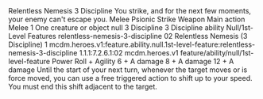 <ability>
  <name>Relentless Nemesis</name>
  <cost>3 Discipline</cost>
  <flavor>You strike, and for the next few moments, your enemy can&apos;t escape you.</flavor>
  <keywords>
    <keyword>Melee</keyword>
    <keyword>Psionic</keyword>
    <keyword>Strike</keyword>
    <keyword>Weapon</keyword>
  </keywords>
  <type>Main action</type>
  <distance>Melee 1</distance>
  <target>One creature or object</target>
  <metadata>
    <class>null</class>
    <cost>3 Discipline</cost>
    <cost_amount>3</cost_amount>
    <cost_resource>Discipline</cost_resource>
    <feature_type>ability</feature_type>
    <file_dpath>Null/1st-Level Features</file_dpath>
    <item_id>relentless-nemesis-3-discipline</item_id>
    <item_index>02</item_index>
    <item_name>Relentless Nemesis (3 Discipline)</item_name>
    <level>1</level>
    <scc>mcdm.heroes.v1:feature.ability.null.1st-level-feature:relentless-nemesis-3-discipline</scc>
    <scdc>1.1.1:7.2.6.1:02</scdc>
    <source>mcdm.heroes.v1</source>
    <type>feature/ability/null/1st-level-feature</type>
  </metadata>
  <effects>
    <effect type="roll">
      <roll>Power Roll + Agility</roll>
      <t1>6 + A damage</t1>
      <t2>8 + A damage</t2>
      <t3>12 + A damage</t3>
    </effect>
    <effect type="mundane">Until the start of your next turn, whenever the target moves or is force moved, you can use a free triggered action to shift up to your speed. You must end this shift adjacent to the target.</effect>
  </effects>
</ability>
